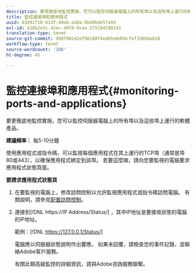 ```yaml
---
description: 要更徹底地監控實施，您可以監控伺服器電腦上的所有埠以及這些埠上運行的軟體產品。
title: 監控連接埠和應用程式
uuid: 63d92718-81df-49eb-adda-8b49bde57a9d
exl-id: 418b2e5c-42ec-40f0-9cae-375194288143
translation-type: tm+mt
source-git-commit: d9df90242ef96188f4e4b5e6d04cfef196b0a628
workflow-type: tm+mt
source-wordcount: '208'
ht-degree: 4%

---
```


# 監控連接埠和應用程式{#monitoring-ports-and-applications}

要更徹底地監控實施，您可以監控伺服器電腦上的所有埠以及這些埠上運行的軟體產品。

**建議頻率：** 每5-10分鐘

使用應用程式或指令碼，可以監視每個應用程式在其上運行的TCP埠（通常是埠80或443），以確保應用程式綁定到該埠。 若要這麼做，請向您要監視的電腦要求應用程式狀態頁面。

**要請求應用程式狀態頁**

1. 在要監視的電腦上，修改訪問控制以允許監視應用程式或指令碼訪問電腦。 有關說明，請參見[配置訪問控制](../../../home/c-inst-svr/c-admin-inst-svr/c-config-acs-ctrl/c-config-acs-ctrl.md#concept-ac385e870dbe4b57a72bf7266b60f93d)。
1. 連接到[!DNL https://IP Address/Status/] ，其中IP地址是要接收狀態的電腦的IP地址。

   範例：[!DNL https://127.0.0.1/Status/]

   電腦應以伺服器狀態說明作出響應。 如果未回覆，請檢查您的事件記錄，並聯絡Adobe客戶服務。

   有關此類高級監控的詳細資訊，請與Adobe咨詢服務聯繫。
